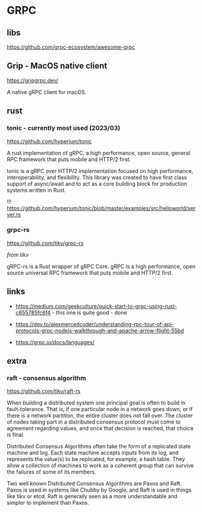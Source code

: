 
# GRPC

## libs

https://github.com/grpc-ecosystem/awesome-grpc

## Grip - MacOS native client

https://gripgrpc.dev/

A native gRPC client for macOS.

## rust




### tonic - currently most used (2023/03)

https://github.com/hyperium/tonic

A rust implementation of gRPC, a high performance, open source, general RPC framework that puts mobile and HTTP/2 first.

tonic is a gRPC over HTTP/2 implementation focused on high performance, interoperability, and flexibility. This library was created to have first class support of async/await and to act as a core building block for production systems written in Rust.


!!!
https://github.com/hyperium/tonic/blob/master/examples/src/helloworld/server.rs








### grpc-rs

https://github.com/tikv/grpc-rs

_from tikv_

gRPC-rs is a Rust wrapper of gRPC Core. gRPC is a high performance, open source universal RPC framework that puts mobile and HTTP/2 first.



## links

- https://medium.com/geekculture/quick-start-to-grpc-using-rust-c655785fc6f4 - this one is quite good - done

- https://dev.to/alexmercedcoder/understanding-rpc-tour-of-api-protocols-grpc-nodejs-walkthrough-and-apache-arrow-flight-55bd

- https://grpc.io/docs/languages/


## extra


### raft - consensus algorithm

https://github.com/tikv/raft-rs

When building a distributed system one principal goal is often to build in fault-tolerance. That is, if one particular node in a network goes down, or if there is a network partition, the entire cluster does not fall over. The cluster of nodes taking part in a distributed consensus protocol must come to agreement regarding values, and once that decision is reached, that choice is final.

Distributed Consensus Algorithms often take the form of a replicated state machine and log. Each state machine accepts inputs from its log, and represents the value(s) to be replicated, for example, a hash table. They allow a collection of machines to work as a coherent group that can survive the failures of some of its members.

Two well known Distributed Consensus Algorithms are Paxos and Raft. Paxos is used in systems like Chubby by Google, and Raft is used in things like tikv or etcd. Raft is generally seen as a more understandable and simpler to implement than Paxos.